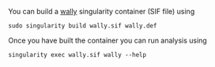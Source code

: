 You can build a [wally](https://github.com/tobiasrausch/wally) singularity container (SIF file) using

`sudo singularity build wally.sif wally.def`

Once you have built the container you can run analysis using

`singularity exec wally.sif wally --help`
